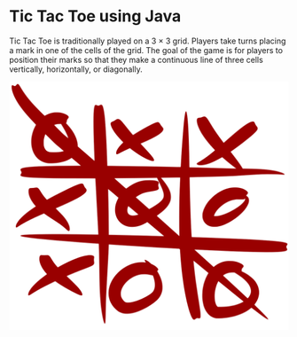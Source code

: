 # Tic Tac Toe using Java 

Tic Tac Toe is traditionally played on a 3 × 3 grid. Players take turns placing a mark in one of the cells of the grid. The goal of the game is for players to position their marks so that they make a continuous line of three cells vertically, horizontally, or diagonally.  

![Tic Tac Toe](Tic_tac_toe.png)

